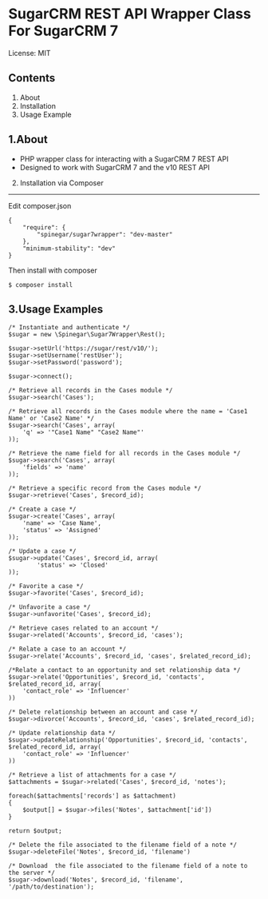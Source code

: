 SugarCRM REST API Wrapper Class For SugarCRM 7
=================================================

License: MIT


Contents
--------
1. About
2. Installation
3. Usage Example


1.About
-------
- PHP wrapper class for interacting with a SugarCRM 7 REST API
- Designed to work with SugarCRM 7 and the v10 REST API

2. Installation via Composer
----------------------------
Edit composer.json

	{
		"require": {
			"spinegar/sugar7wrapper": "dev-master"
		},
		"minimum-stability": "dev"
	}

Then install with composer

	$ composer install



3.Usage Examples
---------------

	/* Instantiate and authenticate */
	$sugar = new \Spinegar\Sugar7Wrapper\Rest();

	$sugar->setUrl('https://sugar/rest/v10/');
	$sugar->setUsername('restUser');
	$sugar->setPassword('password');

	$sugar->connect();

	/* Retrieve all records in the Cases module */
	$sugar->search('Cases');

	/* Retrieve all records in the Cases module where the name = 'Case1 Name' or 'Case2 Name' */
	$sugar->search('Cases', array(
		'q' => '"Case1 Name" "Case2 Name"'
	)); 

	/* Retrieve the name field for all records in the Cases module */
	$sugar->search('Cases', array(
		'fields' => 'name'
	)); 

	/* Retrieve a specific record from the Cases module */
	$sugar->retrieve('Cases', $record_id);

	/* Create a case */
	$sugar->create('Cases', array(
		'name' => 'Case Name',
		'status' => 'Assigned'
	));

	/* Update a case */
	$sugar->update('Cases', $record_id, array(
	    	'status' => 'Closed'
	));

	/* Favorite a case */
	$sugar->favorite('Cases', $record_id);

	/* Unfavorite a case */
	$sugar->unfavorite('Cases', $record_id);

	/* Retrieve cases related to an account */
	$sugar->related('Accounts', $record_id, 'cases');

	/* Relate a case to an account */
	$sugar->relate('Accounts', $record_id, 'cases', $related_record_id);

	/*Relate a contact to an opportunity and set relationship data */
	$sugar->relate('Opportunities', $record_id, 'contacts', $related_record_id, array(
		'contact_role' => 'Influencer'
	))

	/* Delete relationship between an account and case */
	$sugar->divorce('Accounts', $record_id, 'cases', $related_record_id);

	/* Update relationship data */
	$sugar->updateRelationship('Opportunities', $record_id, 'contacts', $related_record_id, array(
		'contact_role' => 'Influencer'
	))

	/* Retrieve a list of attachments for a case */
	$attachments = $sugar->related('Cases', $record_id, 'notes');

	foreach($attachments['records'] as $attachment)
	{
		$output[] = $sugar->files('Notes', $attachment['id'])
	}

	return $output;

	/* Delete the file associated to the filename field of a note */
	$sugar->deleteFile('Notes', $record_id, 'filename')

	/* Download  the file associated to the filename field of a note to the server */
	$sugar->download('Notes', $record_id, 'filename', '/path/to/destination');
